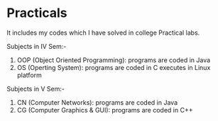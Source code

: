 # Practicals

It includes my codes which I have solved in college Practical labs.

Subjects in IV Sem:-

1. OOP (Object Oriented Programming): programs are coded in Java
2. OS (Operting System): programs are coded in C executes in Linux platform


Subjects in V Sem:-

1. CN (Computer Networks): programs are coded in Java
2. CG (Computer Graphics & GUI): programs are coded in C++
